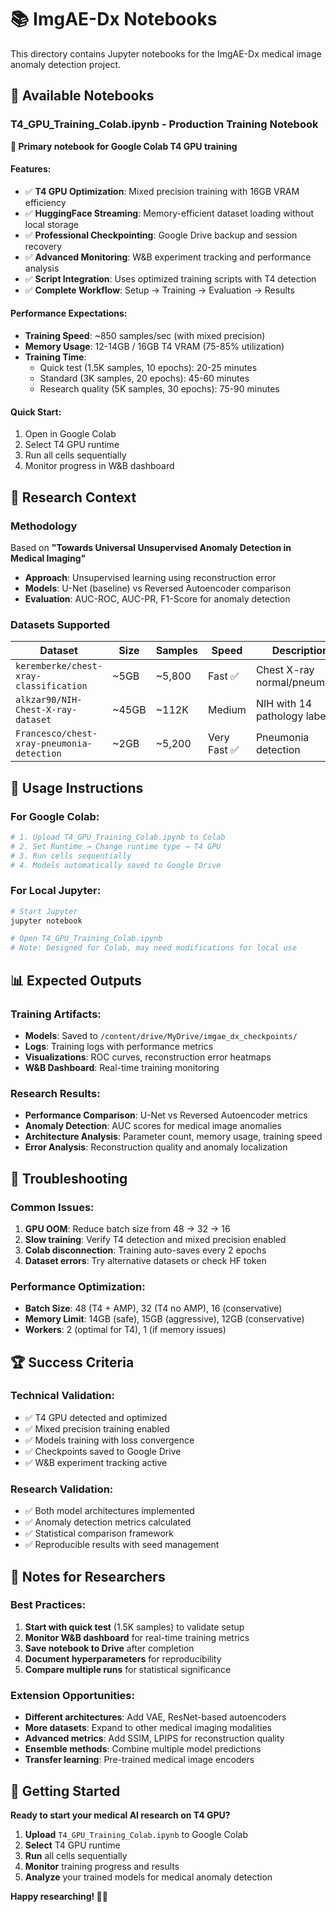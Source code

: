 # 📚 ImgAE-Dx Notebooks

This directory contains Jupyter notebooks for the ImgAE-Dx medical image anomaly detection project.

## 🚀 Available Notebooks

### **T4_GPU_Training_Colab.ipynb** - Production Training Notebook
**🎯 Primary notebook for Google Colab T4 GPU training**

#### Features:
- ✅ **T4 GPU Optimization**: Mixed precision training with 16GB VRAM efficiency
- ✅ **HuggingFace Streaming**: Memory-efficient dataset loading without local storage
- ✅ **Professional Checkpointing**: Google Drive backup and session recovery
- ✅ **Advanced Monitoring**: W&B experiment tracking and performance analysis
- ✅ **Script Integration**: Uses optimized training scripts with T4 detection
- ✅ **Complete Workflow**: Setup → Training → Evaluation → Results

#### Performance Expectations:
- **Training Speed**: ~850 samples/sec (with mixed precision)
- **Memory Usage**: 12-14GB / 16GB T4 VRAM (75-85% utilization)
- **Training Time**: 
  - Quick test (1.5K samples, 10 epochs): 20-25 minutes
  - Standard (3K samples, 20 epochs): 45-60 minutes
  - Research quality (5K samples, 30 epochs): 75-90 minutes

#### Quick Start:
1. Open in Google Colab
2. Select T4 GPU runtime
3. Run all cells sequentially
4. Monitor progress in W&B dashboard

## 🔬 Research Context

### Methodology
Based on **"Towards Universal Unsupervised Anomaly Detection in Medical Imaging"**
- **Approach**: Unsupervised learning using reconstruction error
- **Models**: U-Net (baseline) vs Reversed Autoencoder comparison
- **Evaluation**: AUC-ROC, AUC-PR, F1-Score for anomaly detection

### Datasets Supported
| Dataset | Size | Samples | Speed | Description |
|---------|------|---------|-------|-------------|
| `keremberke/chest-xray-classification` | ~5GB | ~5,800 | Fast ✅ | Chest X-ray normal/pneumonia |
| `alkzar90/NIH-Chest-X-ray-dataset` | ~45GB | ~112K | Medium | NIH with 14 pathology labels |
| `Francesco/chest-xray-pneumonia-detection` | ~2GB | ~5,200 | Very Fast ✅ | Pneumonia detection |

## 🎯 Usage Instructions

### For Google Colab:
```python
# 1. Upload T4_GPU_Training_Colab.ipynb to Colab
# 2. Set Runtime → Change runtime type → T4 GPU
# 3. Run cells sequentially
# 4. Models automatically saved to Google Drive
```

### For Local Jupyter:
```bash
# Start Jupyter
jupyter notebook

# Open T4_GPU_Training_Colab.ipynb
# Note: Designed for Colab, may need modifications for local use
```

## 📊 Expected Outputs

### Training Artifacts:
- **Models**: Saved to `/content/drive/MyDrive/imgae_dx_checkpoints/`
- **Logs**: Training logs with performance metrics
- **Visualizations**: ROC curves, reconstruction error heatmaps
- **W&B Dashboard**: Real-time training monitoring

### Research Results:
- **Performance Comparison**: U-Net vs Reversed Autoencoder metrics
- **Anomaly Detection**: AUC scores for medical image anomalies
- **Architecture Analysis**: Parameter count, memory usage, training speed
- **Error Analysis**: Reconstruction quality and anomaly localization

## 🔧 Troubleshooting

### Common Issues:
1. **GPU OOM**: Reduce batch size from 48 → 32 → 16
2. **Slow training**: Verify T4 detection and mixed precision enabled
3. **Colab disconnection**: Training auto-saves every 2 epochs
4. **Dataset errors**: Try alternative datasets or check HF token

### Performance Optimization:
- **Batch Size**: 48 (T4 + AMP), 32 (T4 no AMP), 16 (conservative)
- **Memory Limit**: 14GB (safe), 15GB (aggressive), 12GB (conservative)
- **Workers**: 2 (optimal for T4), 1 (if memory issues)

## 🏆 Success Criteria

### Technical Validation:
- ✅ T4 GPU detected and optimized
- ✅ Mixed precision training enabled
- ✅ Models training with loss convergence
- ✅ Checkpoints saved to Google Drive
- ✅ W&B experiment tracking active

### Research Validation:
- ✅ Both model architectures implemented
- ✅ Anomaly detection metrics calculated
- ✅ Statistical comparison framework
- ✅ Reproducible results with seed management

## 📝 Notes for Researchers

### Best Practices:
1. **Start with quick test** (1.5K samples) to validate setup
2. **Monitor W&B dashboard** for real-time training metrics
3. **Save notebook to Drive** after completion
4. **Document hyperparameters** for reproducibility
5. **Compare multiple runs** for statistical significance

### Extension Opportunities:
- **Different architectures**: Add VAE, ResNet-based autoencoders
- **More datasets**: Expand to other medical imaging modalities
- **Advanced metrics**: Add SSIM, LPIPS for reconstruction quality
- **Ensemble methods**: Combine multiple model predictions
- **Transfer learning**: Pre-trained medical image encoders

## 🎉 Getting Started

**Ready to start your medical AI research on T4 GPU?**

1. **Upload** `T4_GPU_Training_Colab.ipynb` to Google Colab
2. **Select** T4 GPU runtime 
3. **Run** all cells sequentially
4. **Monitor** training progress and results
5. **Analyze** your trained models for medical anomaly detection

**Happy researching! 🧠🔬**